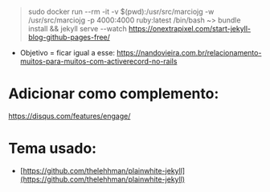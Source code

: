 > sudo docker run --rm -it -v $(pwd):/usr/src/marciojg -w /usr/src/marciojg -p 4000:4000 ruby:latest /bin/bash
 ~> bundle install && jekyll serve --watch
https://onextrapixel.com/start-jekyll-blog-github-pages-free/

- Objetivo = ficar igual a esse: https://nandovieira.com.br/relacionamento-muitos-para-muitos-com-activerecord-no-rails

# Adicionar como complemento:
https://disqus.com/features/engage/

# Tema usado:
- [https://github.com/thelehhman/plainwhite-jekyll](https://github.com/thelehhman/plainwhite-jekyll)
